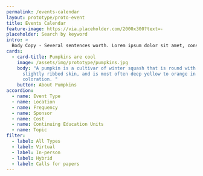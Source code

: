 ```yaml
---
permalink: /events-calendar
layout: prototype/proto-event
title: Events Calendar
feature-image: https://via.placeholder.com/2000x300?text=-
placeholder: Search by keyword
intro: >
  Body Copy - Several sentences worth. Lorem ipsum dolor sit amet, consectetur adipiscing elit, sed do eiusmod tempor incididunt ut labore et dolore magna aliqua. Ut enim ad minim veniam, quis nostrud exercitation ullamco laboris nisi ut aliquip ex ea commodo consequat. Duis aute irure dolor in reprehenderit in voluptate velit esse cillum dolore eu fugiat nulla pariatur. Excepteur sint occaecat cupidatat non proident, sunt in culpa qui officia deserunt mollit anim id est laborum. Sit amet consectetur adipiscing elit ut aliquam. Urna condimentum mattis pellentesque id nibh. Nunc id cursus metus aliquam eleifend mi in nulla posuere.
cards:
  - card-title: Pumpkins are cool
    image: /assets/img/prototype/pumpkins.jpg
    body: "A pumpkin is a cultivar of winter squash that is round with smooth,
      slightly ribbed skin, and is most often deep yellow to orange in
      coloration. "
    button: About Pumpkins
accordion:
  - name: Event Type
  - name: Location
  - name: Frequency
  - name: Sponsor
  - name: Cost
  - name: Continuing Education Units
  - name: Topic
filter:
  - label: All Types
  - label: Virtual
  - label: In-person
  - label: Hybrid
  - label: Calls for papers
---
```


